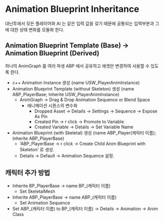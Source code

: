 # Animation Blueprint Inheritance

대난투에서 모든 플레이어와 AI 는 같은 입력 값을 갖기 때문에 공통되는 입력부분과 그에 대한 상태 변화를 모듈화 한다.

## Animation Blueprint Template (Base) → Animation Blueprint (Derived)

하나의 AnimGraph 를 여러 파생 ABP 에서 공유하고 에셋만 변경하여 사용할 수 있도록 한다.

- c++ Animation Instance 생성 (name USW_PlayerAnimInstance)
- Animation Blueprint Template (without Skeleton) 생성 (name ABP_PlayerBase; Inherite USW_PlayerAnimInstance)
    - AnimGraph → Drag & Drop Animation Sequence or Blend Space
        - 애니메이션 시퀀스의 변수화
            - Dropped Asset → Details → Settings → Sequence → Expose As Pin
            - Created Pin → r click → Promote to Variable
            - Created Variable → Details → Set Variable Name
- Animation Blueprint (with Skeletal) 생성 (name ABP_Player(캐릭터 이름); Inherite ABP_PlayerBase)
    - ‘ABP_PlayerBase → r click → Create Child Anim Blueprint with Skeleton’ 로 생성.
    - Details → Default → Animation Sequence 설정.
## 캐릭터 추가 방법

- Inherite BP_PlayerBase → name BP_(캐릭터 이름)
    - Set SkeletalMesh
- Inherite ABP_PlayerBase → name ABP_(캐릭터 이름)
    - Set Animation Sequence
- Set ABP_(캐릭터 이름) to BP_(캐릭터 이름) → Details → Animation → Anim Class